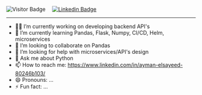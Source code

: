 <!-- **AymanElsayeed/AymanElsayeed** is a ✨ _special_ ✨ repository because its `README.md` (this file) appears on your GitHub profile. -->

<!-- Here are some ideas to get you started: -->
![Visitor Badge](https://visitor-badge.laobi.icu/badge?page_id=${your.username}.${your.repo.id})&emsp;
[![Linkedin Badge](https://img.shields.io/badge/-Ayman-blue?style=flat&logo=Linkedin&logoColor=white&link=https://www.linkedin.com/in/ayman-elsayeed-80246b103/)](https://www.linkedin.com/in/ayman-elsayeed-80246b103/)&emsp;

---

- 👨‍💻 I’m currently working on developing backend API's
- 🌱 I’m currently learning Pandas, Flask, Numpy, CI/CD, Helm, microservices
- 👯 I’m looking to collaborate on Pandas
- 🤔 I’m looking for help with microservices/API's design
- 💬 Ask me about Python
- 📫 How to reach me: https://www.linkedin.com/in/ayman-elsayeed-80246b103/
- 😄 Pronouns: ...
- ⚡ Fun fact: ...